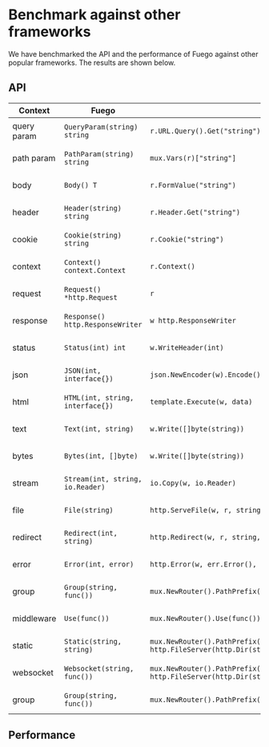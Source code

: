 # Benchmark against other frameworks

We have benchmarked the API and the performance of Fuego against other popular frameworks. The results are shown below.

## API

| Context     | Fuego                            | net/http                                                                                                  | gin                                | echo                               | fasthttp                              | fastapi                                         | nestJS                                                           |
| ----------- | -------------------------------- | --------------------------------------------------------------------------------------------------------- | ---------------------------------- | ---------------------------------- | ------------------------------------- | ----------------------------------------------- | ---------------------------------------------------------------- |
| query param | `QueryParam(string) string`      | `r.URL.Query().Get("string")`                                                                             | `c.Query("string")`                | `c.QueryParam("string")`           | `c.QueryArgs().Peek("string")`        | `@app.get("/string") def string(string: str):`  | `@Get("/string") string(@QueryParam("string") string: string):`  |
| path param  | `PathParam(string) string`       | `mux.Vars(r)["string"]`                                                                                   | `c.Param("string")`                | `c.Param("string")`                | `c.Param("string")`                   | `@app.get("/string") def string(string: str):`  | `@Get("/string") string(@Param("string") string: string):`       |
| body        | `Body() T`                       | `r.FormValue("string")`                                                                                   | `c.PostForm("string")`             | `c.FormValue("string")`            | `c.PostArgs().Peek("string")`         | `@app.post("/string") def string(string: str):` | `@Post("/string") string(@BodyParam("string") string: string):`  |
| header      | `Header(string) string`          | `r.Header.Get("string")`                                                                                  | `c.GetHeader("string")`            | `c.Request().Header.Get("string")` | `c.Request().Header.Peek("string")`   | `@app.get("/string") def string(string: str):`  | `@Get("/string") string(@HeaderParam("string") string: string):` |
| cookie      | `Cookie(string) string`          | `r.Cookie("string")`                                                                                      | `c.GetCookie("string")`            | `c.Cookie("string")`               | `c.Request().Header.Cookie("string")` | `@app.get("/string") def string(string: str):`  | `@Get("/string") string(@CookieParam("string") string: string):` |
| context     | `Context() context.Context`      | `r.Context()`                                                                                             | `c.Request.Context()`              | `c.Request().Context()`            | `c.Request().Ctx()`                   | `@app.get("/string") def string(string: str):`  | `@Get("/string") string(@Context() ctx: Context):`               |
| request     | `Request() *http.Request`        | `r`                                                                                                       | `c.Request()`                      | `c.Request()`                      | `c.Request()`                         | `@app.get("/string") def string(string: str):`  | `@Get("/string") string(@Request() req: Request):`               |
| response    | `Response() http.ResponseWriter` | `w http.ResponseWriter`                                                                                   | `c.Writer`                         | `c.Response().Writer`              | `c.Response().BodyWriter()`           | `@app.get("/string") def string(string: str):`  | `@Get("/string") string(@Response() res: Response):`             |
| status      | `Status(int) int`                | `w.WriteHeader(int)`                                                                                      | `c.Writer.WriteHeader(int)`        | `c.Writer.WriteHeader(int)`        | `c.Response().SetStatusCode(int)`     | `@app.get("/string") def string(string: str):`  | `@Get("/string") string(@Status() status: Status):`              |
| json        | `JSON(int, interface{})`         | `json.NewEncoder(w).Encode()`                                                                             | `c.JSON(int, interface{})`         | `c.JSON(int, interface{})`         | `c.JSON(int, interface{})`            | `@app.get("/string") def string(string: str):`  | `@Get("/string") string(@JSON() json: JSON):`                    |
| html        | `HTML(int, string, interface{})` | `template.Execute(w, data)`                                                                               | `c.HTML(int, string, interface{})` | `c.HTML(int, string, interface{})` | `c.HTML(int, string, interface{})`    | `@app.get("/string") def string(string: str):`  | `@Get("/string") string(@HTML() html: HTML):`                    |
| text        | `Text(int, string)`              | `w.Write([]byte(string))`                                                                                 | `c.String(int, string)`            | `c.String(int, string)`            | `c.WriteString(string)`               | `@app.get("/string") def string(string: str):`  | `@Get("/string") string(@Text() text: Text):`                    |
| bytes       | `Bytes(int, []byte)`             | `w.Write([]byte(string))`                                                                                 | `c.Data(int, string, []byte)`      | `c.Data(int, string, []byte)`      | `c.Write([]byte(string))`             | `@app.get("/string") def string(string: str):`  | `@Get("/string") string(@Bytes() bytes: Bytes):`                 |
| stream      | `Stream(int, string, io.Reader)` | `io.Copy(w, io.Reader)`                                                                                   | `c.Stream(int, string, io.Reader)` | `c.Stream(int, string, io.Reader)` | `c.Stream(int, string, io.Reader)`    | `@app.get("/string") def string(string: str):`  | `@Get("/string") string(@Stream() stream: Stream):`              |
| file        | `File(string)`                   | `http.ServeFile(w, r, string)`                                                                            | `c.File(string)`                   | `c.File(string)`                   | `c.File(string)`                      | `@app.get("/string") def string(string: str):`  | `@Get("/string") string(@File() file: File):`                    |
| redirect    | `Redirect(int, string)`          | `http.Redirect(w, r, string, int)`                                                                        | `c.Redirect(int, string)`          | `c.Redirect(int, string)`          | `c.Redirect(int, string)`             | `@app.get("/string") def string(string: str):`  | `@Get("/string") string(@Redirect() redirect: Redirect):`        |
| error       | `Error(int, error)`              | `http.Error(w, err.Error(), int)`                                                                         | `c.Error(err)`                     | `c.Error(err)`                     | `c.Error(err)`                        | `@app.get("/string") def string(string: str):`  | `@Get("/string") string(@Error() error: Error):`                 |
| group       | `Group(string, func())`          | `mux.NewRouter().PathPrefix(string).Subrouter()`                                                          | `c.Group(string, func())`          | `c.Group(string, func())`          | `c.Group(string, func())`             | `@app.get("/string") def string(string: str):`  | `@Get("/string") string(@Group() group: Group):`                 |
| middleware  | `Use(func())`                    | `mux.NewRouter().Use(func())`                                                                             | `c.Use(func())`                    | `c.Use(func())`                    | `c.Use(func())`                       | `@app.get("/string") def string(string: str):`  | `@Get("/string") string(@Use() use: Use):`                       |
| static      | `Static(string, string)`         | `mux.NewRouter().PathPrefix(string).Handler(http.StripPrefix(string, http.FileServer(http.Dir(string))))` | `c.Static(string, string)`         | `c.Static(string, string)`         | `c.Static(string, string)`            | `@app.get("/string") def string(string: str):`  | `@Get("/string") string(@Static() static: Static):`              |
| websocket   | `Websocket(string, func())`      | `mux.NewRouter().PathPrefix(string).Handler(http.StripPrefix(string, http.FileServer(http.Dir(string))))` | `c.Websocket(string, func())`      | `c.Websocket(string, func())`      | `c.Websocket(string, func())`         | `@app.get("/string") def string(string: str):`  | `@Get("/string") string(@Websocket() websocket: Websocket):`     |
| group       | `Group(string, func())`          | `mux.NewRouter().PathPrefix(string).Subrouter()`                                                          | `c.Group(string, func())`          | `c.Group(string, func())`          | `c.Group(string, func())`             | `@app.get("/string") def string(string: str):`  | `@Get("/string") string(@Group() group: Group):`                 |

## Performance
